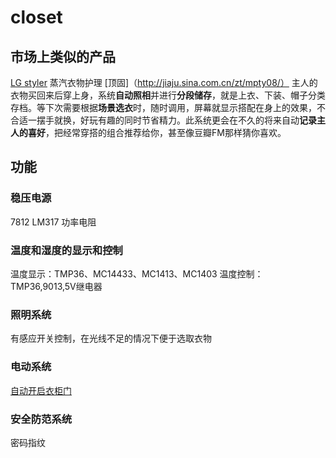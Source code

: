 # closet
## 市场上类似的产品
[LG styler](http://www.lg.com/cn/styler) 
蒸汽衣物护理
[顶固]（http://jiaju.sina.com.cn/zt/mpty08/）
主人的衣物买回来后穿上身，系统**自动照相**并进行**分段储存**，就是上衣、下装、帽子分类存档。等下次需要根据**场景选衣**时，随时调用，屏幕就显示搭配在身上的效果，不合适一摆手就换，好玩有趣的同时节省精力。此系统更会在不久的将来自动**记录主人的喜好**，把经常穿搭的组合推荐给你，甚至像豆瓣FM那样猜你喜欢。

## 功能

### 稳压电源
7812 LM317 功率电阻

### 温度和湿度的显示和控制
温度显示：TMP36、MC14433、MC1413、MC1403
温度控制：TMP36,9013,5V继电器

### 照明系统
有感应开关控制，在光线不足的情况下便于选取衣物

### 电动系统
[自动开启衣柜门](https://www.youtube.com/watch?v=EMrMpyZAIac)

### 安全防范系统
密码指纹
